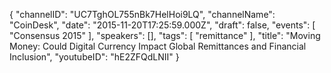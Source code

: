 {
    "channelID": "UC7TghOL755nBk7HelHoi9LQ",
    "channelName": "CoinDesk",
    "date": "2015-11-20T17:25:59.000Z",
    "draft": false,
    "events": [
        "Consensus 2015"
    ],
    "speakers": [],
    "tags": [
        "remittance"
    ],
    "title": "Moving Money: Could Digital Currency Impact Global Remittances and Financial Inclusion",
    "youtubeID": "hE2ZFQdLNII"
}

